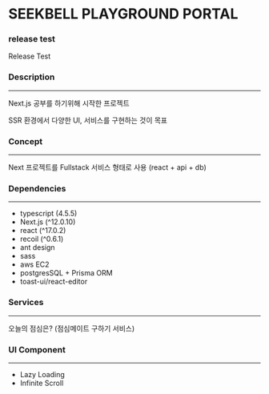 # SEEKBELL PLAYGROUND PORTAL

### release test

Release Test


### Description
---
Next.js 공부를 하기위해 시작한 프로젝트

SSR 환경에서 다양한 UI, 서비스를 구현하는 것이 목표

### Concept
---
Next 프로젝트를 Fullstack 서비스 형태로 사용 (react + api + db)


### Dependencies
---
- typescript (4.5.5)
- Next.js (^12.0.10)
- react (^17.0.2)
- recoil (^0.6.1)
- ant design 
- sass 
- aws EC2
- postgresSQL + Prisma ORM
- toast-ui/react-editor

### Services
---
오늘의 점심은? (점심메이트 구하기 서비스)

### UI Component
---
- Lazy Loading
- Infinite Scroll